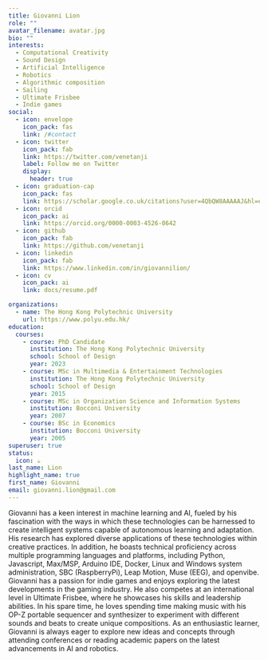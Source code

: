 ```yaml
---
title: Giovanni Lion
role: ""
avatar_filename: avatar.jpg
bio: ""
interests:
  - Computational Creativity
  - Sound Design
  - Artificial Intelligence
  - Robotics
  - Algorithmic composition
  - Sailing
  - Ultimate Frisbee
  - Indie games
social:
  - icon: envelope
    icon_pack: fas
    link: /#contact
  - icon: twitter
    icon_pack: fab
    link: https://twitter.com/venetanji
    label: Follow me on Twitter
    display:
      header: true
  - icon: graduation-cap
    icon_pack: fas
    link: https://scholar.google.co.uk/citations?user=4QbQW8AAAAAJ&hl=en
  - icon: orcid
    icon_pack: ai
    link: https://orcid.org/0000-0003-4526-0642
  - icon: github
    icon_pack: fab
    link: https://github.com/venetanji
  - icon: linkedin
    icon_pack: fab
    link: https://www.linkedin.com/in/giovannilion/
  - icon: cv
    icon_pack: ai
    link: docs/resume.pdf

organizations:
  - name: The Hong Kong Polytechnic University
    url: https://www.polyu.edu.hk/
education:
  courses:
    - course: PhD Candidate
      institution: The Hong Kong Polytechnic University
      school: School of Design
      year: 2023
    - course: MSc in Multimedia & Entertainment Technologies
      institution: The Hong Kong Polytechnic University
      school: School of Design
      year: 2015
    - course: MSc in Organization Science and Information Systems
      institution: Bocconi University
      year: 2007
    - course: BSc in Economics
      institution: Bocconi University
      year: 2005
superuser: true
status:
  icon: ☕️
last_name: Lion
highlight_name: true
first_name: Giovanni
email: giovanni.lion@gmail.com
---
```

Giovanni has a keen interest in machine learning and AI, fueled by his fascination with the ways in which these technologies can be harnessed to create intelligent systems capable of autonomous learning and adaptation. His research has explored diverse applications of these technologies within creative practices. In addition, he boasts technical proficiency across multiple programming languages and platforms, including Python, Javascript, Max/MSP, Arduino IDE, Docker, Linux and Windows system administration, SBC (RaspberryPi), Leap Motion, Muse (EEG), and openvibe. Giovanni has a passion for indie games and enjoys exploring the latest developments in the gaming industry. He also competes at an international level in Ultimate Frisbee, where he showcases his skills and leadership abilities. In his spare time, he loves spending time making music with his OP-Z portable sequencer and synthesizer to experiment with different sounds and beats to create unique compositions. As an enthusiastic learner, Giovanni is always eager to explore new ideas and concepts through attending conferences or reading academic papers on the latest advancements in AI and robotics.